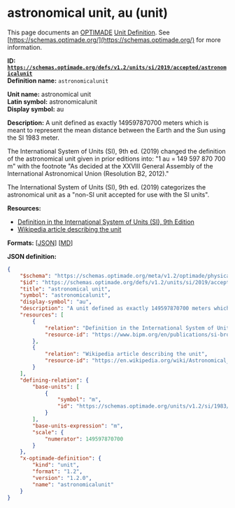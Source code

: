 # astronomical unit, au (unit)

This page documents an [OPTIMADE](https://www.optimade.org/) [Unit Definition](https://schemas.optimade.org/#definitions). See [https://schemas.optimade.org/](https://schemas.optimade.org/) for more information.

**ID: [`https://schemas.optimade.org/defs/v1.2/units/si/2019/accepted/astronomicalunit`](https://schemas.optimade.org/defs/v1.2/units/si/2019/accepted/astronomicalunit.md)**  
**Definition name:** `astronomicalunit`

**Unit name:** astronomical unit  
**Latin symbol:** astronomicalunit  
**Display symbol:** au  
  
**Description:** A unit defined as exactly 149597870700 meters which is meant to represent the mean distance between the Earth and the Sun using the SI 1983 meter.

The International System of Units (SI), 9th ed. (2019) changed the definition of the astronomical unit given in prior editions into: "1 au = 149 597 870 700 m" with the footnote "As decided at the XXVIII General Assembly of the International Astronomical Union (Resolution B2, 2012)."

The International System of Units (SI), 9th ed. (2019) categorizes the astronomical unit as a "non-SI unit accepted for use with the SI units".

**Resources:**

- [Definition in the International System of Units (SI), 9th Edition](https://www.bipm.org/en/publications/si-brochure)
- [Wikipedia article describing the unit](https://en.wikipedia.org/wiki/Astronomical_unit)


**Formats:** [[JSON](astronomicalunit.json)] [[MD](astronomicalunit.md)]

**JSON definition:**

``` json
{
    "$schema": "https://schemas.optimade.org/meta/v1.2/optimade/physical_unit_definition.md",
    "$id": "https://schemas.optimade.org/defs/v1.2/units/si/2019/accepted/astronomicalunit",
    "title": "astronomical unit",
    "symbol": "astronomicalunit",
    "display-symbol": "au",
    "description": "A unit defined as exactly 149597870700 meters which is meant to represent the mean distance between the Earth and the Sun using the SI 1983 meter.\n\nThe International System of Units (SI), 9th ed. (2019) changed the definition of the astronomical unit given in prior editions into: \"1 au = 149 597 870 700 m\" with the footnote \"As decided at the XXVIII General Assembly of the International Astronomical Union (Resolution B2, 2012).\"\n\nThe International System of Units (SI), 9th ed. (2019) categorizes the astronomical unit as a \"non-SI unit accepted for use with the SI units\".",
    "resources": [
        {
            "relation": "Definition in the International System of Units (SI), 9th Edition",
            "resource-id": "https://www.bipm.org/en/publications/si-brochure"
        },
        {
            "relation": "Wikipedia article describing the unit",
            "resource-id": "https://en.wikipedia.org/wiki/Astronomical_unit"
        }
    ],
    "defining-relation": {
        "base-units": [
            {
                "symbol": "m",
                "id": "https://schemas.optimade.org/units/v1.2/si/1983/base/metre"
            }
        ],
        "base-units-expression": "m",
        "scale": {
            "numerator": 149597870700
        }
    },
    "x-optimade-definition": {
        "kind": "unit",
        "format": "1.2",
        "version": "1.2.0",
        "name": "astronomicalunit"
    }
}
```